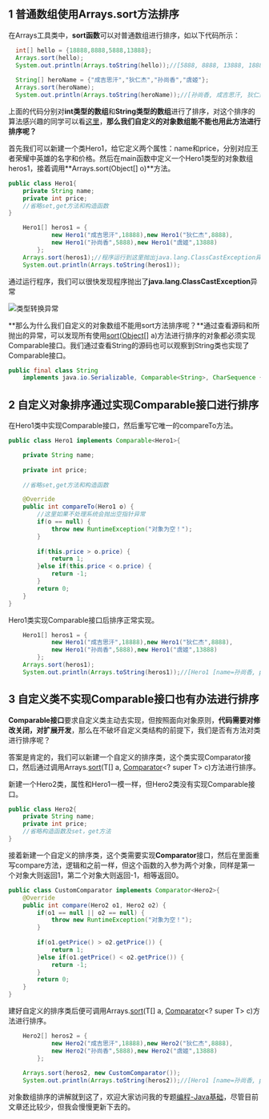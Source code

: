 ## 1 普通数组使用Arrays.sort方法排序

在Arrays工具类中，**sort函数**可以对普通数组进行排序，如以下代码所示：
```java
  int[] hello = {18888,8888,5888,13888};
  Arrays.sort(hello);
  System.out.println(Arrays.toString(hello));//[5888, 8888, 13888, 18888]
		
  String[] heroName = {"成吉思汗","狄仁杰","孙尚香","虞姬"};
  Arrays.sort(heroName);
  System.out.println(Arrays.toString(heroName));//[孙尚香, 成吉思汗, 狄仁杰, 虞姬]
```
上面的代码分别对**int类型的数组**和**String类型的数组**进行了排序，对这个排序的算法感兴趣的同学可以看[这里](https://docs.oracle.com/javase/8/docs/api/java/util/Arrays.html#sort-int:A-)，**那么我们自定义的对象数组能不能也用此方法进行排序呢？**

首先我们可以新建一个类Hero1，给它定义两个属性：name和price，分别对应王者荣耀中英雄的名字和价格。然后在main函数中定义一个Hero1类型的对象数组heros1，接着调用**Arrays.sort(Object[] o)**方法。

```java
public class Hero1{
	private String name;	
	private int price;
    //省略set,get方法和构造函数	
}
```

```java
	Hero1[] heros1 = {
			new Hero1("成吉思汗",18888),new Hero1("狄仁杰",8888),
			new Hero1("孙尚香",5888),new Hero1("虞姬",13888)
		};
	Arrays.sort(heros1);//程序运行到这里抛出java.lang.ClassCastException异常
	System.out.println(Arrays.toString(heros1));
```
通过运行程序，我们可以很快发现程序抛出了**java.lang.ClassCastException**异常

![类型转换异常](https://upload-images.jianshu.io/upload_images/15803937-dba5ce8eeca56e76.png?imageMogr2/auto-orient/strip%7CimageView2/2/w/1240)

**那么为什么我们自定义的对象数组不能用sort方法排序呢？**通过查看源码和所抛出的异常，可以发现所有使用[sort](https://docs.oracle.com/javase/8/docs/api/java/util/Arrays.html#sort-java.lang.Object:A-)([Object](https://docs.oracle.com/javase/8/docs/api/java/lang/Object.html "class in java.lang")[] a)方法进行排序的对象都必须实现Comparable<T>接口。我们通过查看String的源码也可以观察到String类也实现了Comparable<T>接口。

```java
public final class String
    implements java.io.Serializable, Comparable<String>, CharSequence {}
```
## 2 自定义对象排序通过实现Comparable接口进行排序
在Hero1类中实现Comparable接口，然后重写它唯一的compareTo方法。

```java
public class Hero1 implements Comparable<Hero1>{

	private String name;
	
	private int price;
        
    //省略set,get方法和构造函数	

	@Override
	public int compareTo(Hero1 o) {
	    //这里如果不处理系统会抛出空指针异常
		if(o == null) {
			throw new RuntimeException("对象为空！");
		}
		
		if(this.price > o.price) {
			return 1;
		}else if(this.price < o.price) {
			return -1;
		}
		return 0;
	}
}
```
Hero1类实现Comparable接口后排序正常实现。
```java
	Hero1[] heros1 = {
			new Hero1("成吉思汗",18888),new Hero1("狄仁杰",8888),
			new Hero1("孙尚香",5888),new Hero1("虞姬",13888)
		};
	Arrays.sort(heros1);
	System.out.println(Arrays.toString(heros1));//[Hero1 [name=孙尚香, price=5888], Hero1 [name=狄仁杰, price=8888], Hero1 [name=虞姬, price=13888], Hero1 [name=成吉思汗, price=18888]]
```
## 3 自定义类不实现Comparable接口也有办法进行排序
**Comparable接口**要求自定义类主动去实现，但按照面向对象原则，**代码需要对修改关闭，对扩展开发**，那么在不破坏自定义类结构的前提下，我们是否有方法对类进行排序呢？

答案是肯定的，我们可以新建一个自定义的排序类，这个类实现Comparator接口，然后通过调用Arrays.[sort](https://docs.oracle.com/javase/8/docs/api/java/util/Arrays.html#sort-T:A-java.util.Comparator-)(T[] a, [Comparator](https://docs.oracle.com/javase/8/docs/api/java/util/Comparator.html "interface in java.util")<? super T> c)方法进行排序。

新建一个Hero2类，属性和Hero1一模一样，但Hero2类没有实现Comparable接口。
```java
public class Hero2{
	private String name;
	private int price;
	//省略构造函数及set，get方法
}
```
接着新建一个自定义的排序类，这个类需要实现**Comparator**接口，然后在里面重写compare方法，逻辑和之前一样，但这个函数的入参为两个对象，同样是第一个对象大则返回1，第二个对象大则返回-1，相等返回0。
```java
public class CustomComparator implements Comparator<Hero2>{
	@Override
	public int compare(Hero2 o1, Hero2 o2) {
		if(o1 == null || o2 == null) {
			throw new RuntimeException("对象为空！");
		}
		
		if(o1.getPrice() > o2.getPrice()) {
			return 1;
		}else if(o1.getPrice() < o2.getPrice()) {
			return -1;
		}
		return 0;
	}
}
 ```
建好自定义的排序类后便可调用Arrays.[sort](https://docs.oracle.com/javase/8/docs/api/java/util/Arrays.html#sort-T:A-java.util.Comparator-)(T[] a, [Comparator](https://docs.oracle.com/javase/8/docs/api/java/util/Comparator.html "interface in java.util")<? super T> c)方法进行排序。

```java
	Hero2[] heros2 = {
			new Hero2("成吉思汗",18888),new Hero2("狄仁杰",8888),
			new Hero2("孙尚香",5888),new Hero2("虞姬",13888)
		};
		
	Arrays.sort(heros2, new CustomComparator());
	System.out.println(Arrays.toString(heros2));//[Hero1 [name=孙尚香, price=5888], Hero1 [name=狄仁杰, price=8888], Hero1 [name=虞姬, price=13888], Hero1 [name=成吉思汗, price=18888]]
```
对象数组排序的讲解就到这了，欢迎大家访问我的专题[编程-Java基础](https://www.jianshu.com/nb/33193706)，尽管目前文章还比较少，但我会慢慢更新下去的。

